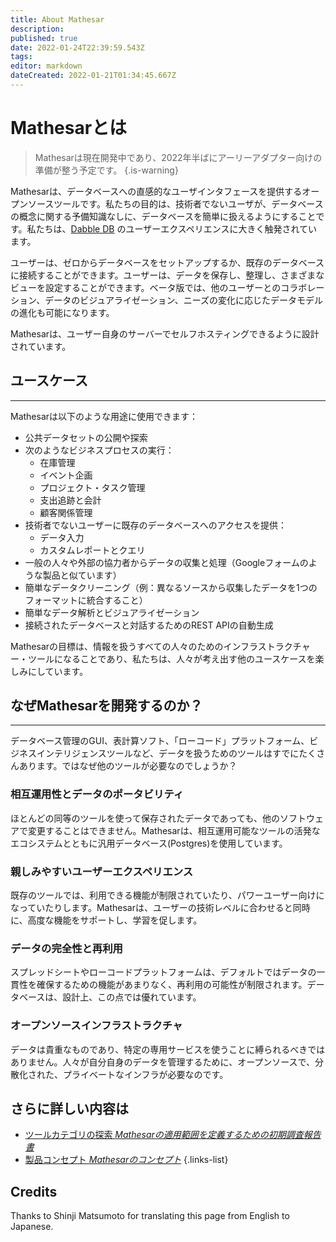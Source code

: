 ```yaml
---
title: About Mathesar
description: 
published: true
date: 2022-01-24T22:39:59.543Z
tags: 
editor: markdown
dateCreated: 2022-01-21T01:34:45.667Z
---
```


# Mathesarとは

> Mathesarは現在開発中であり、2022年半ばにアーリーアダプター向けの準備が整う予定です。
{.is-warning}

Mathesarは、データベースへの直感的なユーザインタフェースを提供するオープンソースツールです。私たちの目的は、技術者でないユーザが、データベースの概念に関する予備知識なしに、データベースを簡単に扱えるようにすることです。私たちは、[Dabble DB](https://wiki.mathesar.org/en/product/concepts) のユーザーエクスペリエンスに大きく触発されています。

ユーザーは、ゼロからデータベースをセットアップするか、既存のデータベースに接続することができます。ユーザーは、データを保存し、整理し、さまざまなビューを設定することができます。ベータ版では、他のユーザーとのコラボレーション、データのビジュアライゼーション、ニーズの変化に応じたデータモデルの進化も可能になります。

Mathesarは、ユーザー自身のサーバーでセルフホスティングできるように設計されています。  

## ユースケース
***
Mathesarは以下のような用途に使用できます：
* 公共データセットの公開や探索
* 次のようなビジネスプロセスの実行：
  * 在庫管理
  * イベント企画
  * プロジェクト・タスク管理
  * 支出追跡と会計
  * 顧客関係管理
* 技術者でないユーザーに既存のデータベースへのアクセスを提供：
  * データ入力
  * カスタムレポートとクエリ
* 一般の人々や外部の協力者からデータの収集と処理（Googleフォームのような製品と似ています）
* 簡単なデータクリーニング（例：異なるソースから収集したデータを1つのフォーマットに統合すること）
* 簡単なデータ解析とビジュアライゼーション
* 接続されたデータベースと対話するためのREST APIの自動生成

Mathesarの目標は、情報を扱うすべての人々のためのインフラストラクチャー・ツールになることであり、私たちは、人々が考え出す他のユースケースを楽しみにしています。

## なぜMathesarを開発するのか？
***
データベース管理のGUI、表計算ソフト、「ローコード」プラットフォーム、ビジネスインテリジェンスツールなど、データを扱うためのツールはすでにたくさんあります。ではなぜ他のツールが必要なのでしょうか？
### 相互運用性とデータのポータビリティ
ほとんどの同等のツールを使って保存されたデータであっても、他のソフトウェアで変更することはできません。Mathesarは、相互運用可能なツールの活発なエコシステムとともに汎用データベース(Postgres)を使用しています。
### 親しみやすいユーザーエクスペリエンス
既存のツールでは、利用できる機能が制限されていたり、パワーユーザー向けになっていたりします。Mathesarは、ユーザーの技術レベルに合わせると同時に、高度な機能をサポートし、学習を促します。
### データの完全性と再利用
スプレッドシートやローコードプラットフォームは、デフォルトではデータの一貫性を確保するための機能があまりなく、再利用の可能性が制限されます。データベースは、設計上、この点では優れています。
### オープンソースインフラストラクチャ
データは貴重なものであり、特定の専用サービスを使うことに縛られるべきではありません。人々が自分自身のデータを管理するために、オープンソースで、分散化された、プライベートなインフラが必要なのです。


## さらに詳しい内容は
- [ツールカテゴリの探索 *Mathesarの適用範囲を定義するための初期調査報告書*](/design/reports/tool-category) 
- [製品コンセプト *Mathesarのコンセプト*](/product/concepts) 
{.links-list}

## Credits
Thanks to Shinji Matsumoto for translating this page from English to Japanese.
